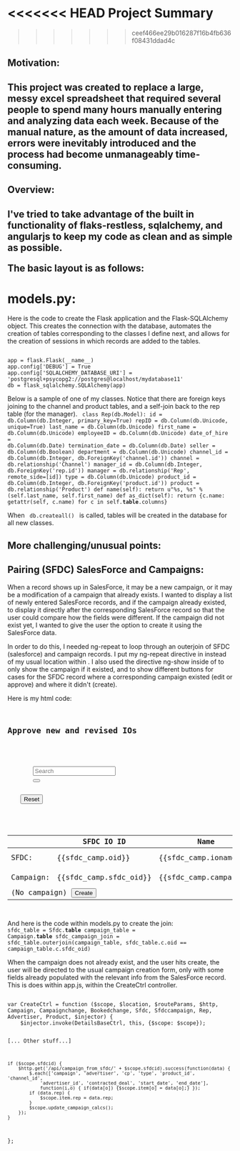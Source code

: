 <<<<<<< HEAD
Project Summary
==============
>>>>>>> ceef466ee29b016287f16b4fb636f08431ddad4c

<h2> Motivation: <h2> This project was created to replace a large, messy excel spreadsheet that required several people to spend many hours manually entering and analyzing data each week.  Because of the manual nature, as the amount of data increased, errors were inevitably introduced and the process had become unmanageably time-consuming.<h2>

<h2> Overview: <h2> I've tried to take advantage of the built in functionality of flaks-restless, sqlalchemy, and angularjs to keep my code as clean and as simple as possible.

The basic layout is as follows:

models.py:
=========
Here is the code to create the Flask application and the Flask-SQLAlchemy object.  This creates the connection with the database, automates the creation of tables corresponding to the classes I define next, and allows for the creation of sessions in which records are added to the tables.

<code>
app = flask.Flask(__name__)
app.config['DEBUG'] = True
app.config['SQLALCHEMY_DATABASE_URI'] = 'postgresql+psycopg2://postgres@localhost/mydatabase11'
db = flask_sqlalchemy.SQLAlchemy(app)
</code>

Below is a sample of one of my classes.  Notice that there are foreign keys joining to the channel and product tables, and a self-join back to the rep table (for the manager).
<code>
class Rep(db.Model):
    id = db.Column(db.Integer, primary_key=True)
    repID = db.Column(db.Unicode, unique=True)
    last_name = db.Column(db.Unicode)
    first_name = db.Column(db.Unicode)
    employeeID = db.Column(db.Unicode)
    date_of_hire = db.Column(db.Date)
    termination_date = db.Column(db.Date)
    seller = db.Column(db.Boolean)
    department = db.Column(db.Unicode)
    channel_id = db.Column(db.Integer, db.ForeignKey('channel.id'))
    channel = db.relationship('Channel')
    manager_id = db.Column(db.Integer, db.ForeignKey('rep.id'))
    manager = db.relationship('Rep', remote_side=[id])
    type = db.Column(db.Unicode)
    product_id = db.Column(db.Integer, db.ForeignKey('product.id'))
    product = db.relationship('Product')
    def name(self):
        return u"%s, %s" % (self.last_name, self.first_name)
    def as_dict(self):
        return {c.name: getattr(self, c.name) for c in self.__table__.columns}
</code>

When <code> db.createall() </code> is called, tables will be created in the database for all new classes.



<h2> More challenging/unusual points: <h2>  

Pairing (SFDC) SalesForce and Campaigns:
---------------------------------------
When a record shows up in SalesForce, it may be a new campaign, or it may be a modification of a campaign that already exists.  I wanted to display a list of newly entered SalesForce records, and if the campaign already existed, to display it directly after the corresponding SalesForce record so that the user could compare how the fields were different.  If the campaign did not exist yet, I wanted to give the user the option to create it using the SalesForce data.

In order to do this, I needed ng-repeat to loop through an outerjoin of SFDC (salesforce) and campaign records.  I put my ng-repeat directive in <tbody> instead of my usual location within <tr>.  I also used the directive ng-show inside of <tr> to only show the campaign if it existed, and to show different buttons for cases for the SFDC record where a corresponding campaign existed (edit or approve) and where it didn't (create).


Here is my html code:
<code>
<h2>Approve new and revised IOs</h2>
<form class="form-search">
    <div class="input-append">
        <input type="text" ng-model="query" class="input-medium search-query" placeholder="Search">
        <button ng-click="reset()" type="submit" class="btn"><i class="icon-search"></i></button>    
    </div>
    <button ng-click="query=''; reset()" ng-disabled="!query" type="submit" class="btn">Reset</button>
   	</div>
</form>

<table class="table table-striped table-condensed table-hover">
    <thead>
    	<th></th>
    	<th>SFDC IO ID</th>
    	<th>Name</th>
    	<th>CPA/CPM</th>
    	<th>Channel</th>
    	<th>Advertiser</th>
    	<th>Rep Name</th>
    	<th>Start Date</th>
    	<th>End Date</th>
    	<th>Budget</th>
        <th></th><th></th>
    </thead>
    	<tbody ng-repeat="sfdc_camp in sfdc_camps" id="item_{{sfdc_camp.id}}" class="sfdccamp">
			<tr><td> SFDC: </td>
            <td> {{sfdc_camp.oid}} </td>
            <td> {{sfdc_camp.ioname}} </td>
            <td> {{sfdc_camp.cp}} </td>
            <td> {{sfdc_camp.channel }} </td>
            <td> {{sfdc_camp.advertiser}} </td>
            <td> {{sfdc_camp.owner_name}} </td>
            <td> {{sfdc_camp.start_date | date}} </td>
            <td> {{sfdc_camp.end_date | date}} </td>
            <td> {{sfdc_camp.budget | currency}} </td>
            <td></td><td></td></tr>
            <tr ng-show="sfdc_camp.campaign"><td> Campaign: </td>
            	<td> {{sfdc_camp.sfdc_oid}} </td>
            	<td> {{sfdc_camp.campaign}} </td>
            	<td> {{sfdc_camp.ccp }}</td>
            	<td> {{sfdc_camp.channel.channel}}</td>
            	<td> {{sfdc_camp.advertiser.advertiser }}</td>
            	<td> {{show_name(sfdc_camp.last_name, sfdc_camp.first_name) }}</td>
           	 	<td> {{sfdc_camp.cstart_date | date}}</td>
            	<td> {{sfdc_camp.cend_date | date}}</td>
            	<td> {{sfdc_camp.revised_deal | currency }}</td>
				<div><td><a href="#/edit/{{sfdc_camp.cid}}?fromsfdc={{sfdc_camp.id}}"><button>Edit</button></a></td>
            	<td><button ng-click="approve(sfdc_camp.id)">Approve</button></td></div>
            </tr>
            <tr ng-show="!sfdc_camp.campaign">
            	<td class="camp" colspan="12"> (No campaign) <a href="#/create?fromsfdc={{sfdc_camp.id}}"><button>Create</button></a></td>
            </tr>
            </tbody>
</table>
</code>

And here is the code within models.py to create the join:
<code>
sfdc_table = Sfdc.__table__
campaign_table = Campaign.__table__
sfdc_campaign_join = sfdc_table.outerjoin(campaign_table, sfdc_table.c.oid == campaign_table.c.sfdc_oid)
</code>

When the campaign does not already exist, and the user hits create, the user will be directed to the usual campaign creation form, only with some fields already populated with the relevant info from the SalesForce record.  This is does within app.js, within the CreateCtrl controller.

<code>
var CreateCtrl = function ($scope, $location, $routeParams, $http, Campaign, Campaignchange, Bookedchange, Sfdc, Sfdccampaign, Rep, Advertiser, Product, $injector) { 
	$injector.invoke(DetailsBaseCtrl, this, {$scope: $scope});

[... Other stuff...]
    
	if ($scope.sfdcid) {
		$http.get('/api/campaign_from_sfdc/' + $scope.sfdcid).success(function(data) {
			$.each(['campaign', 'advertiser', 'cp', 'type', 'product_id', 'channel_id',
				'advertiser_id', 'contracted_deal', 'start_date', 'end_date'],
				function(i,o) {	if(data[o]) {$scope.item[o] = data[o];}	});
			if (data.rep) {
				$scope.item.rep = data.rep;
			}
	        $scope.update_campaign_calcs();
		});
	}
};
</code>
